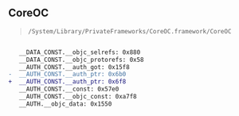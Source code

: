 ## CoreOC

> `/System/Library/PrivateFrameworks/CoreOC.framework/CoreOC`

```diff

   __DATA_CONST.__objc_selrefs: 0x880
   __DATA_CONST.__objc_protorefs: 0x58
   __AUTH_CONST.__auth_got: 0x15f8
-  __AUTH_CONST.__auth_ptr: 0x6b0
+  __AUTH_CONST.__auth_ptr: 0x6f8
   __AUTH_CONST.__const: 0x57e0
   __AUTH_CONST.__objc_const: 0xa7f8
   __AUTH.__objc_data: 0x1550

```

